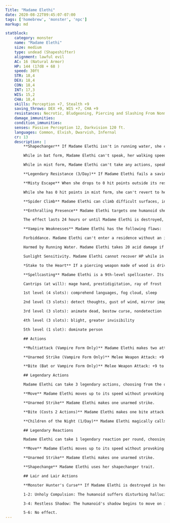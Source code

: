 ```yaml
---
Title: "Madame Elethi"
date: 2020-08-22T09:45:07-07:00
tags: ['homebrew', 'monster', 'npc']
markup: md

statblock:
    category: monster
    name: "Madame Elethi"
    size: medium
    type: undead (Shapeshifter)
    alignment: lawful evil
    AC: 16 (Natural Armor)
    HP: 144 (17d8 + 68 )
    speed: 30ft
    STR: 18,4
    DEX: 18,4
    CON: 18,4
    INT: 17,3
    WIS: 15,2
    CHA: 18,4
    skills: Perception +7, Stealth +9
    saving_throws: DEX +9, WIS +7, CHA +9
    resistances: Necrotic, Bludgeoning, Piercing and Slashing From Nonmagical Weapons
    damage_immunities:
    condition_immunities:
    senses: Passive Perception 12, Darkvision 120 ft.
    languages: Common, Elvish, Dwarvish, Infernal
    cr: 13
    description: |
        **Shapechanger** If Madame Elethi isn't in running water, she can use her action to polymorph into a Tiny bat or a Medium cloud of mist, or back into her true form. Madame Elethi's equipment is absorbed into its body when it changes form.

        While in bat form, Madame Elethi can't speak, her walking speed is 5 feet, has a flying speed of 30 feet. Her statistics, other than its size and speed, are unchanged.

        While in mist form, Madame Elethi can't take any actions, speak, or manipulate objects. It is weightless, has a flying speed of 20 feet, can hover, and can enter a hostile creature's space and stop there. In addition, if air can pass through a space, the mist can do so without squeezing, and it can't pass through water. It has advantage on Strength, Dexterity, and Constitution saving throws, and it is immune to all nonmagical damage.

        **Legendary Resistance (3/Day)** If Madame Elethi fails a saving throw, she can choose to succeed instead.

        **Misty Escape** When she drops to 0 hit points outside its resting place, Madame Elethi transforms into a cloud of mist (as in the Shapechanger trait) instead of falling unconscious, provided that she isn't in running water. If she can't transform, it is destroyed.

        While she has 0 hit points in mist form, she can't revert to her vampire form, and she must reach her resting place within 2 hours or be destroyed. Once in her resting place, she reverts to her vampire form. She is then paralyzed until she regains at least 1 hit point. After spending 1 hour in her resting place with 0 hit points, she regains 1 hit point.

        **Spider Climb** Madame Elethi can climb difficult surfaces, including upside down on ceilings, without needing to make an ability check.

        **Enthralling Presence** Madame Elethi targets one humanoid she can see within 30 ft. of it. If the target can see Madame Elethi, the target must succeed on a DC 17 Wisdom saving throw or be charmed by Madame Elethi. The charmed target regards Madame Elethi as a trusted friend to be heeded and protected. Although the target isn't under Madame Elethi's control, it takes Madame Elethi's requests or actions in the most favorable way it can, and it is a willing target for Madame Elethi's bite attack.

        The effect lasts 24 hours or until Madame Elethi is destroyed, is on a different plane of existence than the target, takes a bonus action to end the effect, or is dispelled by magical means.

        **Vampire Weaknesses** Madame Elethi has the following flaws:

        Forbiddance. Madame Elethi can't enter a residence without an invitation from one of the occupants.

        Harmed by Running Water. Madame Elethi takes 20 acid damage if it ends its turn in running water.

        Sunlight Sensitivity. Madame Elethi cannot recover HP while in direct sunlight, including from Bites.

        *Stake to the Heart** If a piercing weapon made of wood is driven into Madame Elethi's heart while Madame Elethi is incapacitated in its resting place, Madame Elethi is destroyed.

        **Spellcasting** Madame Elethi is a 9th-level spellcaster. Its spellcasting ability is Intelligence (spell save DC 16, +8 to hit with spell attacks). Madame Elethi has the following wizard spells prepared:

        Cantrips (at will): mage hand, prestidigitation, ray of frost

        1st level (4 slots): comprehend languages, fog cloud, sleep

        2nd level (3 slots): detect thoughts, gust of wind, mirror image

        3rd level (3 slots): animate dead, bestow curse, nondetection

        4th level (3 slots): blight, greater invisibility

        5th level (1 slot): dominate person

        ## Actions

        **Multiattack (Vampire Form Only)** Madame Elethi makes two attacks, only one of which can be a bite attack.

        **Unarmed Strike (Vampire Form Only)** Melee Weapon Attack: +9 to hit, reach 5 ft., one creature. Hit: 8 (1d8 + 4) bludgeoning damage. Instead of dealing damage, Madame Elethi can grapple the target (escape DC 18).

        **Bite (Bat or Vampire Form Only)** Melee Weapon Attack: +9 to hit, reach 5 ft., one willing creature, or a creature that is grappled by Madame Elethi, incapacitated, or restrained. Hit: 7 (1d6 + 4) piercing damage plus 10 (3d6) necrotic damage. The target's hit point maximum is reduced by an amount equal to the necrotic damage taken, and Madame Elethi regains hit points equal to that amount. The reduction lasts until the target finishes a long rest. The target dies if this effect reduces its hit point maximum to 0. A humanoid slain in this way and then buried in the ground rises the following night as a vampire spawn under Madame Elethi's control.

        ## Legendary Actions

        Madame Elethi can take 3 legendary actions, choosing from the options below. Only one legendary action option can be used at a time and only at the end of another creature’s turn. Madame Elethi regains spent legendary actions at the start of her turn.

        **Move** Madame Elethi moves up to its speed without provoking opportunity attacks.

        **Unarmed Strike** Madame Elethi makes one unarmed strike.

        **Bite (Costs 2 Actions)** Madame Elethi makes one bite attack.

        **Children of the Night (1/Day)** Madame Elethi magically calls 2d4 swarms of bats or rats, if indoors or the sun isn't up. While outdoors, Madame Elethi can call 3d6 wolves instead. The called creatures arrive in 1d4 rounds, acting as allies of Madame Elethi and obeying its spoken commands. The beasts remain for 1 hour, until Madame Elethi dies, or until Madame Elethi dismisses them as a bonus action.

        ## Legendary Reactions

        Madame Elethi can take 1 legendary reaction per round, choosing from the options below. 

        **Move** Madame Elethi moves up to its speed without provoking opportunity attacks.

        **Unarmed Strike** Madame Elethi makes one unarmed strike.

        **Shapechange** Madame Elethi uses her shapechanger trait.

        ## Lair and Lair Actions

        **Monster Hunter's Curse** If Madame Elethi is destroyed in her lair by a humanoid, roll a 1d6. On a 1,2, 3, or 4 the humanoid is cursed, and suffers the effects specified below:

        1-2: Unholy Compulsion: The humanoid suffers disturbing hallucinations after the sun sets, and is compelled to sleep in Madame Elethi's resting place. Each time they attempt a long rest not in Madame Elethi's resting place, make a DC 17 Wisdom saving throw. On a failure, the effects of the long rest are negated and the humanoid suffers 1 point of exhaustion. 

        3-4: Restless Shadow: The humanoid's shadow begins to move on its own, its form not following the humanoid's movements. The next time the humanoid sleeps, the shadow disconnects from the body and becomes a a Shadow creature.

        5-6: No effect.
---
```

